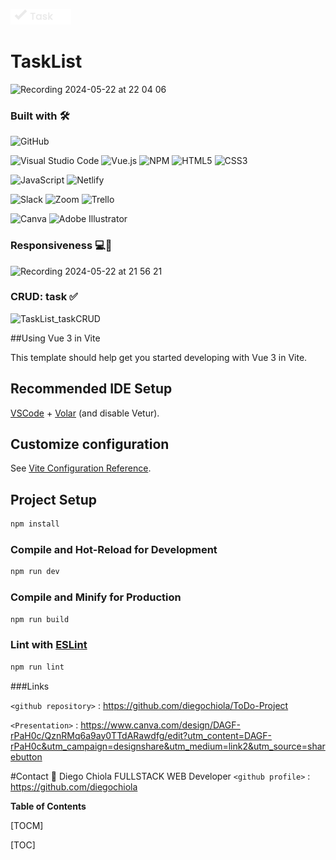 ![](https://github.com/diegochiola/ToDo-Project/blob/main/src/assets/taskList_logo_white.png?raw=true)
# TaskList  

![Recording 2024-05-22 at 22 04 06](https://github.com/diegochiola/ToDo-Project/assets/140075204/b86d86bf-8f57-4ba1-b3a0-9f4f2fbd5dcd)



### Built with  🛠️

![GitHub](https://img.shields.io/badge/github-%23121011.svg?style=for-the-badge&logo=github&logoColor=white)

![Visual Studio Code](https://img.shields.io/badge/Visual%20Studio%20Code-0078d7.svg?style=for-the-badge&logo=visual-studio-code&logoColor=white) ![Vue.js](https://img.shields.io/badge/vuejs-%2335495e.svg?style=for-the-badge&logo=vuedotjs&logoColor=%234FC08D) ![NPM](https://img.shields.io/badge/NPM-%23CB3837.svg?style=for-the-badge&logo=npm&logoColor=white) ![HTML5](https://img.shields.io/badge/html5-%23E34F26.svg?style=for-the-badge&logo=html5&logoColor=white) ![CSS3](https://img.shields.io/badge/css3-%231572B6.svg?style=for-the-badge&logo=css3&logoColor=white)

![JavaScript](https://img.shields.io/badge/javascript-%23323330.svg?style=for-the-badge&logo=javascript&logoColor=%23F7DF1E) ![Netlify](https://img.shields.io/badge/netlify-%23000000.svg?style=for-the-badge&logo=netlify&logoColor=#00C7B7)

![Slack](https://img.shields.io/badge/Slack-4A154B?style=for-the-badge&logo=slack&logoColor=white) ![Zoom](https://img.shields.io/badge/Zoom-2D8CFF?style=for-the-badge&logo=zoom&logoColor=white) ![Trello](https://img.shields.io/badge/Trello-%23026AA7.svg?style=for-the-badge&logo=Trello&logoColor=white) 

![Canva](https://img.shields.io/badge/Canva-%2300C4CC.svg?style=for-the-badge&logo=Canva&logoColor=white) ![Adobe Illustrator](https://img.shields.io/badge/adobe%20illustrator-%23FF9A00.svg?style=for-the-badge&logo=adobe%20illustrator&logoColor=white)

### Responsiveness 💻📲

![Recording 2024-05-22 at 21 56 21](https://github.com/diegochiola/ToDo-Project/assets/140075204/cc8ba27d-9090-4903-8067-fe7ab77f72a8)

### CRUD: task ✅

![TaskList_taskCRUD](https://github.com/diegochiola/ToDo-Project/assets/140075204/f55cc10b-7a25-4c15-a21a-d6fd1913d40b)


##Using Vue 3 in Vite

This template should help get you started developing with Vue 3 in Vite.
## Recommended IDE Setup

[VSCode](https://code.visualstudio.com/) + [Volar](https://marketplace.visualstudio.com/items?itemName=Vue.volar) (and disable Vetur).

## Customize configuration

See [Vite Configuration Reference](https://vitejs.dev/config/).

## Project Setup

```sh
npm install
```

### Compile and Hot-Reload for Development

```sh
npm run dev
```

### Compile and Minify for Production

```sh
npm run build
```

### Lint with [ESLint](https://eslint.org/)

```sh
npm run lint
```

###Links

`<github repository>` : <https://github.com/diegochiola/ToDo-Project>

`<Presentation>` : <https://www.canva.com/design/DAGF-rPaH0c/QznRMq6a9ay0TTdARawdfg/edit?utm_content=DAGF-rPaH0c&utm_campaign=designshare&utm_medium=link2&utm_source=sharebutton>



 #Contact 📩
Diego Chiola FULLSTACK WEB Developer 
`<github profile>` : <https://github.com/diegochiola>


**Table of Contents**

[TOCM]

[TOC]

